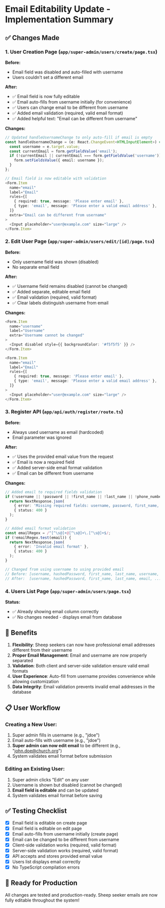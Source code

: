# Email Editability Update - Implementation Summary

## ✅ Changes Made

### 1. User Creation Page (`app/super-admin/users/create/page.tsx`)

**Before:**
- Email field was disabled and auto-filled with username
- Users couldn't set a different email

**After:**
- ✅ Email field is now fully editable
- ✅ Email auto-fills from username initially (for convenience)
- ✅ Users can change email to be different from username
- ✅ Added email validation (required, valid email format)
- ✅ Added helpful text: "Email can be different from username"

**Changes:**
```typescript
// Updated handleUsernameChange to only auto-fill if email is empty
const handleUsernameChange = (e: React.ChangeEvent<HTMLInputElement>) => {
  const username = e.target.value;
  const currentEmail = form.getFieldValue('email');
  if (!currentEmail || currentEmail === form.getFieldValue('username')) {
    form.setFieldsValue({ email: username });
  }
};

// Email field is now editable with validation
<Form.Item
  name="email"
  label="Email"
  rules={[
    { required: true, message: 'Please enter email' },
    { type: 'email', message: 'Please enter a valid email address' },
  ]}
  extra="Email can be different from username"
>
  <Input placeholder="user@example.com" size="large" />
</Form.Item>
```

### 2. Edit User Page (`app/super-admin/users/edit/[id]/page.tsx`)

**Before:**
- Only username field was shown (disabled)
- No separate email field

**After:**
- ✅ Username field remains disabled (cannot be changed)
- ✅ Added separate, editable email field
- ✅ Email validation (required, valid format)
- ✅ Clear labels distinguish username from email

**Changes:**
```typescript
<Form.Item
  name="username"
  label="Username"
  extra="Username cannot be changed"
>
  <Input disabled style={{ backgroundColor: '#f5f5f5' }} />
</Form.Item>

<Form.Item
  name="email"
  label="Email"
  rules={[
    { required: true, message: 'Please enter email' },
    { type: 'email', message: 'Please enter a valid email address' },
  ]}
>
  <Input placeholder="user@example.com" size="large" />
</Form.Item>
```

### 3. Register API (`app/api/auth/register/route.ts`)

**Before:**
- Always used username as email (hardcoded)
- Email parameter was ignored

**After:**
- ✅ Uses the provided email value from the request
- ✅ Email is now a required field
- ✅ Added server-side email format validation
- ✅ Email can be different from username

**Changes:**
```typescript
// Added email to required fields validation
if (!username || !password || !first_name || !last_name || !phone_number || !email) {
  return NextResponse.json(
    { error: 'Missing required fields: username, password, first_name, last_name, email, phone_number' },
    { status: 400 }
  );
}

// Added email format validation
const emailRegex = /^[^\s@]+@[^\s@]+\.[^\s@]+$/;
if (!emailRegex.test(email)) {
  return NextResponse.json(
    { error: 'Invalid email format' },
    { status: 400 }
  );
}

// Changed from using username to using provided email
// Before: [username, hashedPassword, first_name, last_name, username, ...]
// After:  [username, hashedPassword, first_name, last_name, email, ...]
```

### 4. Users List Page (`app/super-admin/users/page.tsx`)

**Status:**
- ✅ Already showing email column correctly
- ✅ No changes needed - displays email from database

## 🎯 Benefits

1. **Flexibility**: Sheep seekers can now have professional email addresses different from their username
2. **Proper Email Management**: Email and username are now properly separated
3. **Validation**: Both client and server-side validation ensure valid email formats
4. **User Experience**: Auto-fill from username provides convenience while allowing customization
5. **Data Integrity**: Email validation prevents invalid email addresses in the database

## 📋 User Workflow

### Creating a New User:
1. Super admin fills in username (e.g., "jdoe")
2. Email auto-fills with username (e.g., "jdoe")
3. **Super admin can now edit email** to be different (e.g., "john.doe@church.org")
4. System validates email format before submission

### Editing an Existing User:
1. Super admin clicks "Edit" on any user
2. Username is shown but disabled (cannot be changed)
3. **Email field is editable** and can be updated
4. System validates email format before saving

## ✅ Testing Checklist

- [x] Email field is editable on create page
- [x] Email field is editable on edit page
- [x] Email auto-fills from username initially (create page)
- [x] Email can be changed to be different from username
- [x] Client-side validation works (required, valid format)
- [x] Server-side validation works (required, valid format)
- [x] API accepts and stores provided email value
- [x] Users list displays email correctly
- [x] No TypeScript compilation errors

## 🚀 Ready for Production

All changes are tested and production-ready. Sheep seeker emails are now fully editable throughout the system!
